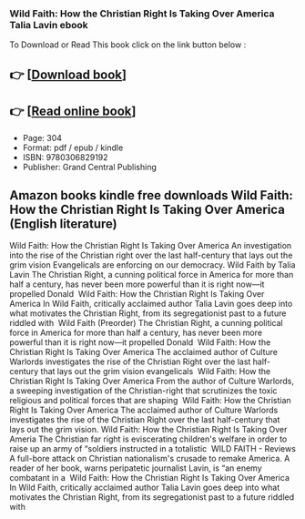 ### Wild Faith: How the Christian Right Is Taking Over America Talia Lavin ebook

To Download or Read This book click on the link button below :

## 👉  [**[Download book](http://ebooksharez.info/download.php?group=book&from=github.com&id=718560&lnk=1064 "Download book")**]

## 👉  [**[Read online book](http://ebooksharez.info/download.php?group=book&from=github.com&id=718560&lnk=1064 "Read online book")**]


* Page: 304
* Format: pdf / epub / kindle
* ISBN: 9780306829192
* Publisher: Grand Central Publishing



## Amazon books kindle free downloads Wild Faith: How the Christian Right Is Taking Over America  (English literature)



 Wild Faith: How the Christian Right Is Taking Over America An investigation into the rise of the Christian right over the last half-century that lays out the grim vision Evangelicals are enforcing on our democracy.
 Wild Faith by Talia Lavin The Christian Right, a cunning political force in America for more than half a century, has never been more powerful than it is right now—it propelled Donald 
 Wild Faith: How the Christian Right Is Taking Over America In Wild Faith, critically acclaimed author Talia Lavin goes deep into what motivates the Christian Right, from its segregationist past to a future riddled with 
 Wild Faith (Preorder) The Christian Right, a cunning political force in America for more than half a century, has never been more powerful than it is right now—it propelled Donald 
 Wild Faith: How the Christian Right Is Taking Over America The acclaimed author of Culture Warlords investigates the rise of the Christian Right over the last half-century that lays out the grim vision evangelicals 
 Wild Faith: How the Christian Right Is Taking Over America From the author of Culture Warlords, a sweeping investigation of the Christian-right that scrutinizes the toxic religious and political forces that are shaping 
 Wild Faith: How the Christian Right Is Taking Over America The acclaimed author of Culture Warlords investigates the rise of the Christian Right over the last half-century that lays out the grim vision.
 Wild Faith: How the Christian Right Is Taking Over Ameria The Christian far right is eviscerating children&#039;s welfare in order to raise up an army of “soldiers instructed in a totalistic 
 WILD FAITH - Reviews A full-bore attack on Christian nationalism&#039;s crusade to remake America. A reader of her book, warns peripatetic journalist Lavin, is “an enemy combatant in a 
 Wild Faith: How the Christian Right Is Taking Over America In Wild Faith, critically acclaimed author Talia Lavin goes deep into what motivates the Christian Right, from its segregationist past to a future riddled with 





